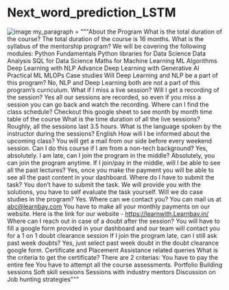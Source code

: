 # Next_word_prediction_LSTM
![image](https://github.com/ShubhamPandeyHO/Next_word_prediction_LSTM/assets/122806275/b8fffcc5-f139-45d5-a806-80e0199aa809)
my_paragraph = """About the Program
What is the total duration of the course?
The total duration of the course is 16 months.
What is the syllabus of the mentorship program?
We will be covering the following modules:
Python Fundamentals
Python libraries for Data Science
Data Analysis
SQL for Data Science
Maths for Machine Learning
ML Algorithms
Deep Learning with NLP
Advance Deep Learning with Generative AI
Practical ML
MLOPs
Case studies
Will Deep Learning and NLP be a part of this program?
No, NLP and Deep Learning both are not a part of this program’s curriculum.
What if I miss a live session? Will I get a recording of the session?
Yes all our sessions are recorded, so even if you miss a session you can go back and watch the recording.
Where can I find the class schedule?
Checkout this google sheet to see month by month time table of the course
What is the time duration of all the live sessions?
Roughly, all the sessions last 3.5 hours.
What is the language spoken by the instructor during the sessions?
English
How will I be informed about the upcoming class?
You will get a mail from our side before every weekend session.
Can I do this course if I am from a non-tech background?
Yes, absolutely.
I am late, can I join the program in the middle?
Absolutely, you can join the program anytime.
If I join/pay in the middle, will I be able to see all the past lectures?
Yes, once you make the payment you will be able to see all the past content in your dashboard.
Where do I have to submit the task?
You don’t have to submit the task. We will provide you with the solutions, you have to self evaluate the task yourself.
Will we do case studies in the program?
Yes.
Where can we contact you?
You can mail us at abc@learnbay.com
You have to make all your monthly payments on our website. Here is the link for our website - https://learnwith.Learnbay.in/
Where can I reach out in case of a doubt after the session?
You will have to fill a google form provided in your dashboard and our team will contact you for a 1 on 1 doubt clearance session
If I join the program late, can I still ask past week doubts?
Yes, just select past week doubt in the doubt clearance google form.
Certificate and Placement Assistance related queries
What is the criteria to get the certificate?
There are 2 criterias:
You have to pay the entire fee
You have to attempt all the course assessments.
Portfolio Building sessions
Soft skill sessions
Sessions with industry mentors
Discussion on Job hunting strategies"""
